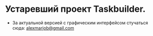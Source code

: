 # Устаревший проект Taskbuilder.
+ За актуальной версией с графическим интерфейсом стучаться сюда:
  alexmarjob@gmail.com
